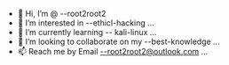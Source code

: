 - 👋 Hi, I’m @ --root2root2
- 👀 I’m interested in --ethicl-hacking ...
- 🌱 I’m currently learning -- kali-linux ...
- 💞️ I’m looking to collaborate on my --best-knowledge ...
- 📫 Reach me by Email --root2root2@outlook.com ...

